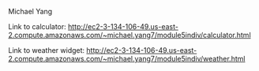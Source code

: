 
Michael Yang

Link to calculator: http://ec2-3-134-106-49.us-east-2.compute.amazonaws.com/~michael.yang7/module5indiv/calculator.html

Link to weather widget: http://ec2-3-134-106-49.us-east-2.compute.amazonaws.com/~michael.yang7/module5indiv/weather.html 
